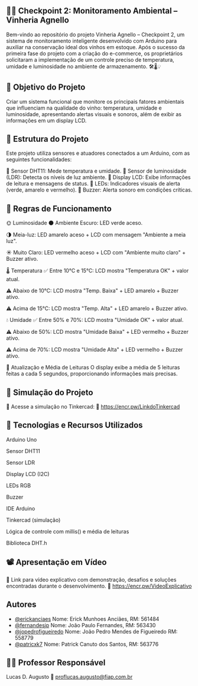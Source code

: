 ## 🍷🍇 Checkpoint 2: Monitoramento Ambiental – Vinheria Agnello
Bem-vindo ao repositório do projeto Vinheria Agnello – Checkpoint 2, um sistema de monitoramento inteligente desenvolvido com Arduino para auxiliar na conservação ideal dos vinhos em estoque. Após o sucesso da primeira fase do projeto com a criação do e-commerce, os proprietários solicitaram a implementação de um controle preciso de temperatura, umidade e luminosidade no ambiente de armazenamento. 🛠️🌡️💡

## 🎯 Objetivo do Projeto
Criar um sistema funcional que monitore os principais fatores ambientais que influenciam na qualidade do vinho: temperatura, umidade e luminosidade, apresentando alertas visuais e sonoros, além de exibir as informações em um display LCD.

## 🧭 Estrutura do Projeto
Este projeto utiliza sensores e atuadores conectados a um Arduino, com as seguintes funcionalidades:

🔹 Sensor DHT11: Mede temperatura e umidade.
🔹 Sensor de luminosidade (LDR): Detecta os níveis de luz ambiente.
🔹 Display LCD: Exibe informações de leitura e mensagens de status.
🔹 LEDs: Indicadores visuais de alerta (verde, amarelo e vermelho).
🔹 Buzzer: Alerta sonoro em condições críticas.

## 🚦 Regras de Funcionamento
🌞 Luminosidade
🌑 Ambiente Escuro: LED verde aceso.

🌗 Meia-luz: LED amarelo aceso + LCD com mensagem "Ambiente a meia luz".

☀️ Muito Claro: LED vermelho aceso + LCD com "Ambiente muito claro" + Buzzer ativo.

🌡️ Temperatura
✅ Entre 10°C e 15°C: LCD mostra "Temperatura OK" + valor atual.

⚠️ Abaixo de 10°C: LCD mostra "Temp. Baixa" + LED amarelo + Buzzer ativo.

⚠️ Acima de 15°C: LCD mostra "Temp. Alta" + LED amarelo + Buzzer ativo.

💧 Umidade
✅ Entre 50% e 70%: LCD mostra "Umidade OK" + valor atual.

⚠️ Abaixo de 50%: LCD mostra "Umidade Baixa" + LED vermelho + Buzzer ativo.

⚠️ Acima de 70%: LCD mostra "Umidade Alta" + LED vermelho + Buzzer ativo.

🔄 Atualização e Média de Leituras
O display exibe a média de 5 leituras feitas a cada 5 segundos, proporcionando informações mais precisas.

## 🧪 Simulação do Projeto
📍 Acesse a simulação no Tinkercad:
🔗 https://encr.pw/LinkdoTinkercad
 
 

## 🧰 Tecnologias e Recursos Utilizados
Arduino Uno

Sensor DHT11

Sensor LDR

Display LCD (I2C)

LEDs RGB

Buzzer

IDE Arduino

Tinkercad (simulação)

Lógica de controle com millis() e média de leituras

Biblioteca DHT.h

## 📽️ Apresentação em Vídeo
🎥 Link para vídeo explicativo com demonstração, desafios e soluções encontradas durante o desenvolvimento.
🔗 https://encr.pw/VideoExplicativo

## Autores

- [@erickanciaes](https://www.github.com/erickanciaes)
Nome: Erick Munhoes Anciães, RM: 561484
- [@fernandesjp](https://www.github.com/fernandesjp)
Nome: João Paulo Fernandes, RM: 563430
- [@jopedrofigueiredo](https://www.github.com/jopedrofigueiredo)
Nome: João Pedro Mendes de Figueiredo RM: 558779
- [@patricxk7](https://www.github.com/patricxk7)
Nome: Patrick Canuto dos Santos, RM: 563776

## 👨‍🏫 Professor Responsável
Lucas D. Augusto
📧 proflucas.augusto@fiap.com.br
